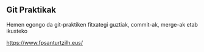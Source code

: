 ## Git Praktikak

Hemen egongo da git-praktiken fitxategi guztiak, commit-ak, merge-ak etab ikusteko

https://www.fpsanturtzilh.eus/
